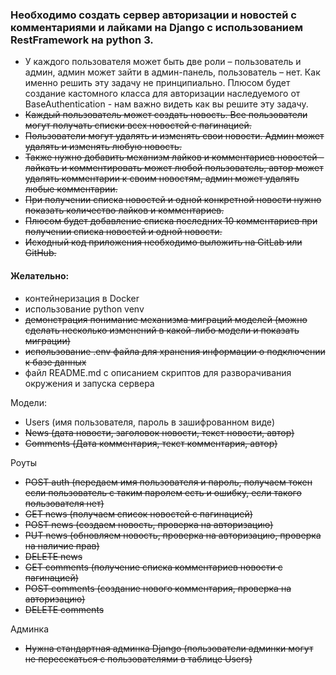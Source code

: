 ### Необходимо создать сервер авторизации и новостей с комментариями и лайками на Django с использованием RestFramework на python 3.

- У каждого пользователя может быть две роли – пользователь и админ, админ может зайти в админ-панель, пользователь – нет. 
    Как именно решить эту задачу не принципиально. Плюсом будет создание кастомного класса для авторизации наследуемого от BaseAuthentication - нам важно видеть как вы решите эту задачу.
- ~~Каждый пользователь может создать новость. Все пользователи могут получать списки всех новостей с пагинацией.~~
- ~~Пользователи могут удалять и изменять свои новости. Админ может удалять и изменять любую новость.~~
- ~~Также нужно добавить механизм лайков и комментариев новостей – лайкать и комментировать может любой пользователь, автор может удалять комментарии к своим новостям, админ может удалять любые комментарии.~~
- ~~При получении списка новостей и одной конкретной новости нужно показать количество лайков и комментариев.~~
- ~~Плюсом будет добавление списка последних 10 комментариев при получении списка новостей и одной новости.~~
- ~~Исходный код приложения необходимо выложить на GitLab или GitHub.~~

#### Желательно:
- контейнеризация в Docker
- использование python venv
- ~~демонстрация понимание механизма миграций моделей (можно сделать несколько изменений в какой-либо модели и показать миграции)~~
- ~~использование .env файла для хранения информации о подключении к базе данных~~
- файл README.md с описанием скриптов для разворачивания окружения и запуска сервера

Модели:

- Users (имя пользователя, пароль в зашифрованном виде)
- ~~News (дата новости, заголовок новости, текст новости, автор)~~
- ~~Comments (Дата комментария, текст комментария, автор)~~

Роуты

- ~~POST auth (передаем имя пользователя и пароль, получаем токен если пользователь с таким паролем есть и ошибку, если такого пользователя нет)~~
- ~~GET news (получаем список новостей с пагинацией)~~
- ~~POST news (создаем новость, проверка на авторизацию)~~
- ~~PUT news (обновляем новость, проверка на авторизацию, проверка на наличие прав)~~
- ~~DELETE news~~
- ~~GET comments (получение списка комментариев новости с пагинацией)~~
- ~~POST comments (создание нового комментария, проверка на авторизацию)~~
- ~~DELETE comments~~

Админка
- ~~Нужна стандартная админка Django (пользователи админки могут не пересекаться с пользователями в таблице Users)~~
